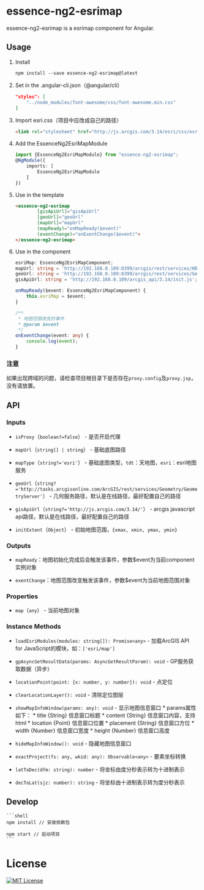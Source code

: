 # essence-ng2-esrimap

essence-ng2-esrimap is a esrimap component for Angular.

## Usage

1. Install

	```shell
	npm install --save essence-ng2-esrimap@latest
	```

2. Set in the .angular-cli.json（@angular/cli）

	```json
    "styles": [
        "../node_modules/font-awesome/css/font-awesome.min.css"
    ]
	```
	
3. Import esri.css（项目中应改成自己的路径）

	```html
	<link rel="stylesheet" href="http://js.arcgis.com/3.14/esri/css/esri.css">
	```

4. Add the EssenceNg2EsriMapModule

	```typescript
	import {EssenceNg2EsriMapModule} from "essence-ng2-esrimap";
	@NgModule({
	    imports: [
	        EssenceNg2EsriMapModule
	    ]
	})
	```

5. Use in the template

	```html
    <essence-ng2-esrimap
            [gisApiUrl]="gisApiUrl"
            [geoUrl]="geoUrl"
            [mapUrl]="mapUrl"
            (mapReady)="onMapReady($event)"
            (exentChange)="onExentChange($event)">
    </essence-ng2-esrimap>
	```

6. Use in the component

	```typescript
    esriMap: EssenceNg2EsriMapComponent;
    mapUrl: string = 'http://192.168.0.109:8399/arcgis/rest/services/HD_BASEMAP/MapServer';
    geoUrl: string = 'http://192.168.0.109:8399/arcgis/rest/services/Geometry/GeometryServer';
    gisApiUrl: string = 'http://192.168.0.109/arcgis_api/3.14/init.js';

    onMapReady($event: EssenceNg2EsriMapComponent) {
        this.esriMap = $event;
    }

    /**
     * 地图范围改变的事件
     * @param $event
     */
    onExentChange(event: any) {
        console.log(event);
    }
	```

### 注意

如果出现跨域的问题，请检查项目根目录下是否存在`proxy.config`及`proxy.jsp`，没有请放置。

## API

### Inputs

- `isProxy`（`boolean?=false`） - 是否开启代理

- `mapUrl`（`string[] | string`） - 基础底图路径

- `mapType`（`string?='esri'`） - 基础底图类型，`tdt`：天地图，`esri`：esri地图服务

- `geoUrl`（`string?='http://tasks.arcgisonline.com/ArcGIS/rest/services/Geometry/GeometryServer'`） - 几何服务路径，默认是在线路径，最好配置自己的路径

- `gisApiUrl`（`string?='http://js.arcgis.com/3.14/'`） - arcgis javascript api路径，默认是在线路径，最好配置自己的路径

- `initExtent`（`Object`） - 初始地图范围，`{xmax, xmin, ymax, ymin}`

### Outputs

- `mapReady`：地图初始化完成后会触发该事件，参数$event为当前component实例对象

- `exentChange`：地图范围改变触发该事件，参数$event为当前地图范围对象

### Properties

- `map`（`any`） - 当前地图对象

### Instance Methods

- `loadEsriModules(modules: string[]): Promise<any>` - 加载ArcGIS API for JavaScript的模块，如：`['esri/map']`

- `gpAsyncGetResultData(params: AsyncGetResultParam): void` - GP服务获取数据（异步）

- `locationPoint(point: {x: number, y: number}): void` - 点定位

- `clearLocationLayer(): void` - 清除定位图层

- `showMapInfoWindow(params: any): void` - 显示地图信息窗口
         * params属性如下：
         * title {String} 信息窗口标题
         * content {String} 信息窗口内容，支持html
         * location {Point} 信息窗口位置
         * placement {String} 信息窗口方位
         * width {Number} 信息窗口宽度
         * height {Number} 信息窗口高度

- `hideMapInfoWindow(): void` - 隐藏地图信息窗口

- `exactProject(fs: any, wkid: any): Observable<any>` - 要素坐标转换

- `latToDec(dfm: string): number` - 将坐标由度分秒表示转为十进制表示

- `decToLat(sjz: number): string` - 将坐标由十进制表示转为度分秒表示

## Develop

	```shell
	npm install // 安装依赖包
	
	npm start // 启动项目
	```

# License

[![MIT License](https://img.shields.io/badge/license-MIT-blue.svg?style=flat)](/LICENSE)
